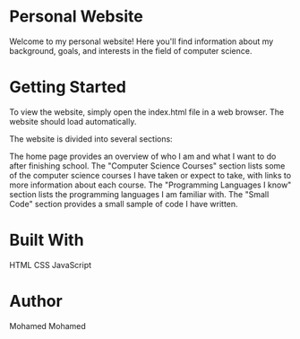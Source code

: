 # Personal Website 

Welcome to my personal website! Here you'll find information about my background, goals, and interests in the field of computer science.

# Getting Started

To view the website, simply open the index.html file in a web browser. The website should load automatically.

The website is divided into several sections:

The home page provides an overview of who I am and what I want to do after finishing school.
The "Computer Science Courses" section lists some of the computer science courses I have taken or expect to take, with links to more information about each course.
The "Programming Languages I know" section lists the programming languages I am familiar with.
The "Small Code" section provides a small sample of code I have written.
# Built With

HTML
CSS
JavaScript
# Author

Mohamed Mohamed

